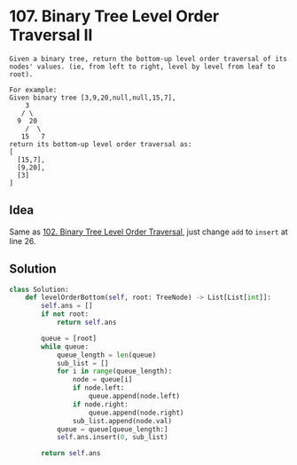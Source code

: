 # 107. Binary Tree Level Order Traversal II

```
Given a binary tree, return the bottom-up level order traversal of its nodes' values. (ie, from left to right, level by level from leaf to root).

For example:
Given binary tree [3,9,20,null,null,15,7],
    3
   / \
  9  20
    /  \
   15   7
return its bottom-up level order traversal as:
[
  [15,7],
  [9,20],
  [3]
]
```

## Idea

Same as [102. Binary Tree Level Order Traversal](102.&#32;Binary&#32;Tree&#32;Level&#32;Order&#32;Traversal.md), just change `add` to `insert` at line 26.

## Solution

```python
class Solution:
    def levelOrderBottom(self, root: TreeNode) -> List[List[int]]:
        self.ans = []
        if not root:
            return self.ans

        queue = [root]
        while queue:
            queue_length = len(queue)
            sub_list = []
            for i in range(queue_length):
                node = queue[i]
                if node.left:
                    queue.append(node.left)
                if node.right:
                    queue.append(node.right)
                sub_list.append(node.val)
            queue = queue[queue_length:]
            self.ans.insert(0, sub_list)

        return self.ans
```
